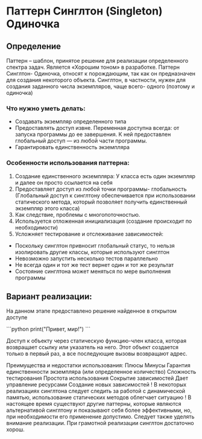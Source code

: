 # Паттерн Синглтон (Singleton) Одиночка
## Определение


Паттерн – шаблон, принятое решение для реализации определенного спектра задач. Является «Хорошим тоном» в разработке.
Паттерн Синглтон- Одиночка, относят к порождающим, так как он предназначен для создания некоторого объекта. Синглтон, в частности, нужен для создания заданного числа экземпляров, чаще всего- одного (поэтому и одиночка)

### Что нужно уметь делать:
-	Создавать экземпляр определенного типа
-	Предоставлять доступ извне. Переменная доступна всегда: от запуска программы до ее завершения. К ней предоставлен глобальный доступ — из любой части программы.
-	Гарантировать единственность экземпляра
### Особенности использования паттерна:
1.	Создание единственного экземпляра: У класса есть один экземпляр и далее он просто ссылается на себя
2.	Предоставляет доступ из любой точки программы- глобальность (Глобальный доступ к синглтону обеспечивается при использовании статического метода, который позволяет получить единственный экземпляр этого класса)
3.	Как следствие, проблемы с многопоточностью.
4.	Используется отложенная инициализация (создание происходит по необходимости)
5.	Усложняет тестирование и отслеживание зависимостей:
  - Поскольку синглтон привносит глобальный статус, то нельзя изолировать другие классы, которые используют синглтон
  - Невозможно запустить несколько тестов параллельно
  -	Не всегда один и тот же тест вернет один и тот же результат
  -	Состояние синглтона может меняться по мере выполнения программы
## Вариант реализации:


На данном этапе предоставлено решение найденное в открытом доступе


\```python
print("Привет, мир!")
\```

 
Доступ к объекту через статическую функцию-член класса, которая возвращает ссылку или указатель на него. Этот объект создается только в первый раз, а все последующие вызовы возвращают адрес.


Преимущества и недостатки использования:
Плюсы	Минусы
Гарантия единственности экземпляра
(или определенное количество)	Сложность тестирования
Простота использования	Сокрытие зависимостей
Дает управление ресурсами	Создание новых зависимостей
! В некоторых реализациях синглтона следует следить за работой с динамической памятью, использование статических методов облегчает ситуацию !
В настоящее время существуют другие паттерны, которые являются альтернативой синглтону и показывают себя более эффективными, но, при необходимости его применение допустимо. Следует также уделять внимание реализации. При грамотной реализации синглтон достаточно хорош.

